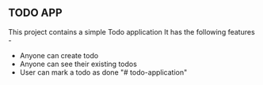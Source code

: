 ## TODO APP

This project contains a simple Todo application
It has the following features -

- Anyone can create todo
- Anyone can see their existing todos
- User can mark a todo as done
"# todo-application" 
